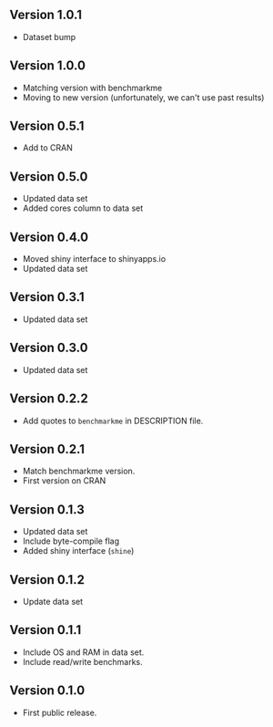 ## Version 1.0.1
  * Dataset bump

## Version 1.0.0
  * Matching version with benchmarkme
  * Moving to new version (unfortunately, we can't use past results)

## Version 0.5.1
  * Add to CRAN

## Version 0.5.0
  * Updated data set
  * Added cores column to data set

## Version 0.4.0
  * Moved shiny interface to shinyapps.io
  * Updated data set

## Version 0.3.1
  * Updated data set
  
## Version 0.3.0
  * Updated data set

## Version 0.2.2
  * Add quotes to `benchmarkme` in DESCRIPTION file.
  
## Version 0.2.1
  * Match benchmarkme version.
  * First version on CRAN

## Version 0.1.3
  * Updated data set
  * Include byte-compile flag
  * Added shiny interface (`shine`)

## Version 0.1.2
  * Update data set

## Version 0.1.1
  * Include OS and RAM in data set.
  * Include read/write benchmarks.

## Version 0.1.0
  * First public release.

